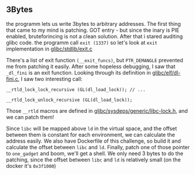 ## 3Bytes

the programm lets us write 3bytes to arbitrary addresses. The first thing that came to my mind is patching.  GOT entry - but since the inary is PIE enabled, bruteforincing is not a clean solution. 
After that i stared auditing glibc code. the programm call `exit (1337)` so let's look at `exit` implementation in 
[glibc/stdlib/exit.c](https://code.woboq.org/userspace/glibc/stdlib/exit.c.html )


There's a list of exit function `(__exit_funcs)`, but `PTR_DEMANGLE` prevented me from patching it easily. After some hopeless debugging, I saw that `_dl_fini` is an exit function. Looking through its definition in [glibc/elf/dl-fini.c](https://code.woboq.org/userspace/glibc/elf/dl-fini.c.html), I saw two interesting call:

`__rtld_lock_lock_recursive (GL(dl_load_lock));
// ...`

`__rtld_lock_unlock_recursive (GL(dl_load_lock));`


Those `__rtld` macros are defined in [glibc/sysdeps/generic/libc-lock.h](https://github.molgen.mpg.de/git-mirror/glibc/blob/master/sysdeps/mach/hurd/libc-lock.h), and we can patch them!

Since `libc` will be mapped above `ld` in the virtual space, and the offset between them is constant for each environment, we can calculate the address easily. We also have Dockerfile of this challenge, so build it and calculate the offset between `libc` and `ld`. Finally, patch one of those pointer to `one_gadget` and boom, we'll get a shell. We only need 3 bytes to do the patching, since the offset between `libc` and `ld` is relatively small (on the docker it's `0x3f1000`)